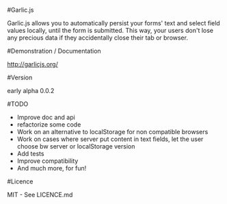 #Garlic.js

Garlic.js allows you to automatically persist your forms' text and select field values locally, until the form is submitted. This way, your users don't lose any precious data if they accidentally close their tab or browser.

#Demonstration / Documentation

http://garlicjs.org/

#Version

early alpha 0.0.2

#TODO

* Improve doc and api
* refactorize some code
* Work on an alternative to localStorage for non compatible browsers
* Work on cases where server put content in text fields, let the user choose bw server or localStorage version
* Add tests
* Improve compatibility
* And much more, for fun!

#Licence

MIT - See LICENCE.md
